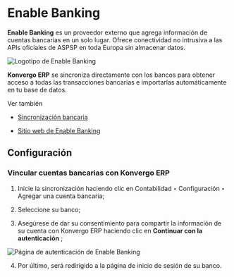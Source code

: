 # Enable Banking

**Enable Banking** es un proveedor externo que agrega información de cuentas
bancarias en un solo lugar. Ofrece conectividad no intrusiva a las APIs
oficiales de ASPSP en toda Europa sin almacenar datos.

![Logotipo de Enable Banking](../../../../../_images/enablebanking.png)

**Konvergo ERP** se sincroniza directamente con los bancos para obtener acceso a todas
las transacciones bancarias e importarlas automáticamente en tu base de datos.

<div class="alert alert-secondary">
<p class="alert-title">
Ver también</p><ul>
<li><p><a href="../bank_synchronization">Sincronización bancaria</a></p></li>
<li><p><a href="https://enablebanking.com/">Sitio web de Enable Banking</a></p></li>
</ul>
</div>

## Configuración

### Vincular cuentas bancarias con Konvergo ERP

  1. Inicie la sincronización haciendo clic en Contabilidad ‣ Configuración ‣ Agregar una cuenta bancaria;

  2. Seleccione su banco;

  3. Asegúrese de dar su consentimiento para compartir la información de su cuenta con Konvergo ERP haciendo clic en **Continuar con la autenticación** ;

![Página de autenticación de Enable
Banking](../../../../../_images/enablebankingauth.png)

  4. Por último, será redirigido a la página de inicio de sesión de su banco.

